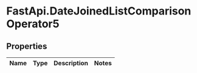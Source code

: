 # FastApi.DateJoinedListComparisonOperator5

## Properties
Name | Type | Description | Notes
------------ | ------------- | ------------- | -------------
